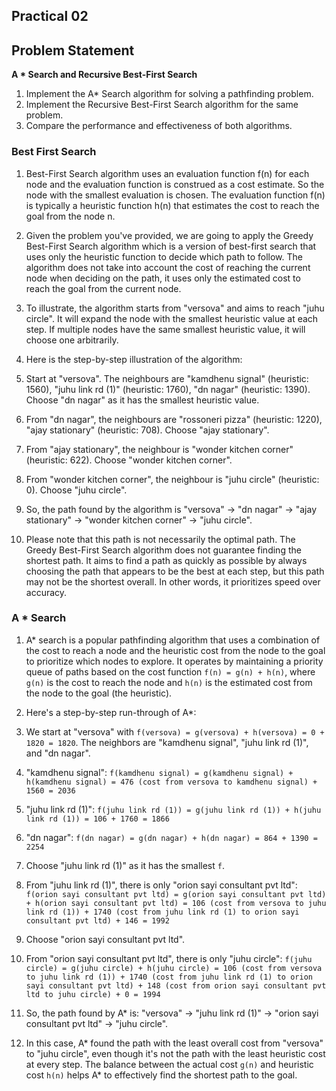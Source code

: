## Practical 02

## Problem Statement

**A * Search and Recursive Best-First Search**

1. Implement the A* Search algorithm for solving a pathfinding problem.
2. Implement the Recursive Best-First Search algorithm for the same problem.
3. Compare the performance and effectiveness of both algorithms.

### Best First Search

1. Best-First Search algorithm uses an evaluation function f(n) for each node and the evaluation function is construed as a cost estimate. So the node with the smallest evaluation is chosen. The evaluation function f(n) is typically a heuristic function h(n) that estimates the cost to reach the goal from the node n.

2. Given the problem you've provided, we are going to apply the Greedy Best-First Search algorithm which is a version of best-first search that uses only the heuristic function to decide which path to follow. The algorithm does not take into account the cost of reaching the current node when deciding on the path, it uses only the estimated cost to reach the goal from the current node.

3. To illustrate, the algorithm starts from "versova" and aims to reach "juhu circle". It will expand the node with the smallest heuristic value at each step. If multiple nodes have the same smallest heuristic value, it will choose one arbitrarily.

4. Here is the step-by-step illustration of the algorithm:

5. Start at "versova". The neighbours are "kamdhenu signal" (heuristic: 1560), "juhu link rd (1)" (heuristic: 1760), "dn nagar" (heuristic: 1390). Choose "dn nagar" as it has the smallest heuristic value.

6. From "dn nagar", the neighbours are "rossoneri pizza" (heuristic: 1220), "ajay stationary" (heuristic: 708). Choose "ajay stationary".

7. From "ajay stationary", the neighbour is "wonder kitchen corner" (heuristic: 622). Choose "wonder kitchen corner".

8. From "wonder kitchen corner", the neighbour is "juhu circle" (heuristic: 0). Choose "juhu circle".

9. So, the path found by the algorithm is "versova" -> "dn nagar" -> "ajay stationary" -> "wonder kitchen corner" -> "juhu circle".

10. Please note that this path is not necessarily the optimal path. The Greedy Best-First Search algorithm does not guarantee finding the shortest path. It aims to find a path as quickly as possible by always choosing the path that appears to be the best at each step, but this path may not be the shortest overall. In other words, it prioritizes speed over accuracy.

### A * Search

1. A* search is a popular pathfinding algorithm that uses a combination of the cost to reach a node and the heuristic cost from the node to the goal to prioritize which nodes to explore. It operates by maintaining a priority queue of paths based on the cost function `f(n) = g(n) + h(n)`, where `g(n)` is the cost to reach the node and `h(n)` is the estimated cost from the node to the goal (the heuristic).

2. Here's a step-by-step run-through of A*:

3. We start at "versova" with `f(versova) = g(versova) + h(versova) = 0 + 1820 = 1820`. The neighbors are "kamdhenu signal", "juhu link rd (1)", and "dn nagar".

4. "kamdhenu signal": `f(kamdhenu signal) = g(kamdhenu signal) + h(kamdhenu signal) = 476 (cost from versova to kamdhenu signal) + 1560 = 2036`

5. "juhu link rd (1)": `f(juhu link rd (1)) = g(juhu link rd (1)) + h(juhu link rd (1)) = 106 + 1760 = 1866`

6. "dn nagar": `f(dn nagar) = g(dn nagar) + h(dn nagar) = 864 + 1390 = 2254`

7. Choose "juhu link rd (1)" as it has the smallest `f`.

8. From "juhu link rd (1)", there is only "orion sayi consultant pvt ltd": `f(orion sayi consultant pvt ltd) = g(orion sayi consultant pvt ltd) + h(orion sayi consultant pvt ltd) = 106 (cost from versova to juhu link rd (1)) + 1740 (cost from juhu link rd (1) to orion sayi consultant pvt ltd) + 146 = 1992`

9. Choose "orion sayi consultant pvt ltd".

10. From "orion sayi consultant pvt ltd", there is only "juhu circle": `f(juhu circle) = g(juhu circle) + h(juhu circle) = 106 (cost from versova to juhu link rd (1)) + 1740 (cost from juhu link rd (1) to orion sayi consultant pvt ltd) + 148 (cost from orion sayi consultant pvt ltd to juhu circle) + 0 = 1994`

11. So, the path found by A* is: "versova" -> "juhu link rd (1)" -> "orion sayi consultant pvt ltd" -> "juhu circle".

12. In this case, A* found the path with the least overall cost from "versova" to "juhu circle", even though it's not the path with the least heuristic cost at every step. The balance between the actual cost `g(n)` and heuristic cost `h(n)` helps A* to effectively find the shortest path to the goal.